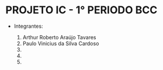 ﻿# PROJETO IC - 1° PERIODO BCC

- Integrantes:
  
    1. Arthur Roberto Araújo Tavares
    2. Paulo Vinicius da Silva Cardoso
    3. 
    4. 
    5. 
